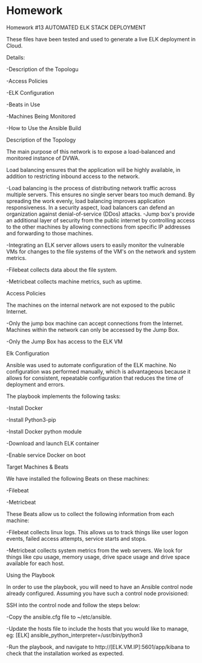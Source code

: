 # Homework
Homework #13
AUTOMATED ELK STACK DEPLOYMENT

These files have been tested and used to generate a live ELK
deployment in Cloud.

Details:

-Description of the Topologu

-Access Policies

-ELK Configuration

-Beats in Use

-Machines Being Monitored

-How to Use the Ansible Build


Description of the Topology

The main purpose of this network is to expose a load-balanced and
monitored instance of DVWA.

Load balancing ensures that the application will be highly available,
in addition to restricting inbound access to the network.

-Load balancing is the process of distributing network traffic across
multiple servers. This ensures no single server bears too much demand.
By spreading the work evenly, load balancing improves application
responsiveness. In a security aspect, load balancers can defend an
organization against denial-of-service (DDos) attacks.
-Jump box's provide an additional layer of security from the public
internet by controlling access to the other machines by allowing
connections from specific IP addresses and forwarding to those
machines.

-Integrating an ELK server allows users to easily monitor the
vulnerable VMs for changes to the file systems of the VM's on the
network and system metrics.

-Filebeat collects data about the file system.

-Metricbeat collects machine metrics, such as uptime.



Access Policies

The machines on the internal network are not exposed to the public Internet.

-Only the jump box machine can accept connections from the Internet.
Machines within the network can only be accessed by the Jump Box.

-Only the Jump Box has access to the ELK VM




Elk Configuration


Ansible was used to automate configuration of the ELK machine. No
configuration was performed manually, which is advantageous because it
allows for consistent, repeatable configuration that reduces the time
of deployment and errors.

The playbook implements the following tasks:

-Install Docker

-Install Python3-pip

-Install Docker python module

-Download and launch ELK container

-Enable service Docker on boot

Target Machines & Beats

We have installed the following Beats on these machines:

-Filebeat

-Metricbeat

These Beats allow us to collect the following information from each machine:

-Filebeat collects linux logs. This allows us to track things like
user logon events, failed access attempts, service starts and stops.

-Metricbeat collects system metrics from the web servers. We look for
things like cpu usage, memory usage, drive space usage and drive space
available for each host.


Using the Playbook

In order to use the playbook, you will need to have an Ansible control
node already configured. Assuming you have such a control node
provisioned:

SSH into the control node and follow the steps below:

-Copy the ansible.cfg file to ~/etc/ansible.

-Update the hosts file to include the hosts that you would like to
manage, eg: [ELK]  ansible_python_interpreter=/usr/bin/python3

-Run the playbook, and navigate to http://[ELK.VM.IP]:5601/app/kibana
to check that the installation worked as expected.



